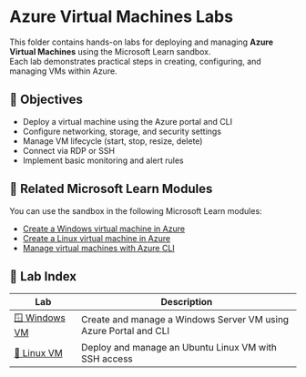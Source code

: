 # Azure Virtual Machines Labs

This folder contains hands-on labs for deploying and managing **Azure Virtual Machines** using the Microsoft Learn sandbox.  
Each lab demonstrates practical steps in creating, configuring, and managing VMs within Azure.

## 📘 Objectives
- Deploy a virtual machine using the Azure portal and CLI  
- Configure networking, storage, and security settings  
- Manage VM lifecycle (start, stop, resize, delete)  
- Connect via RDP or SSH  
- Implement basic monitoring and alert rules

## 🧠 Related Microsoft Learn Modules
You can use the sandbox in the following Microsoft Learn modules:
- [Create a Windows virtual machine in Azure](https://learn.microsoft.com/en-us/training/modules/create-windows-virtual-machine-in-azure/)
- [Create a Linux virtual machine in Azure](https://learn.microsoft.com/en-us/training/modules/create-linux-virtual-machine-in-azure/)
- [Manage virtual machines with Azure CLI](https://learn.microsoft.com/en-us/training/modules/manage-virtual-machines-with-azure-cli/)

## 🧩 Lab Index
| Lab | Description |
|------|--------------|
| [🪟 Windows VM](./windows-vm/README.md) | Create and manage a Windows Server VM using Azure Portal and CLI |
| [🐧 Linux VM](./linux-vm/README.md) | Deploy and manage an Ubuntu Linux VM with SSH access |
